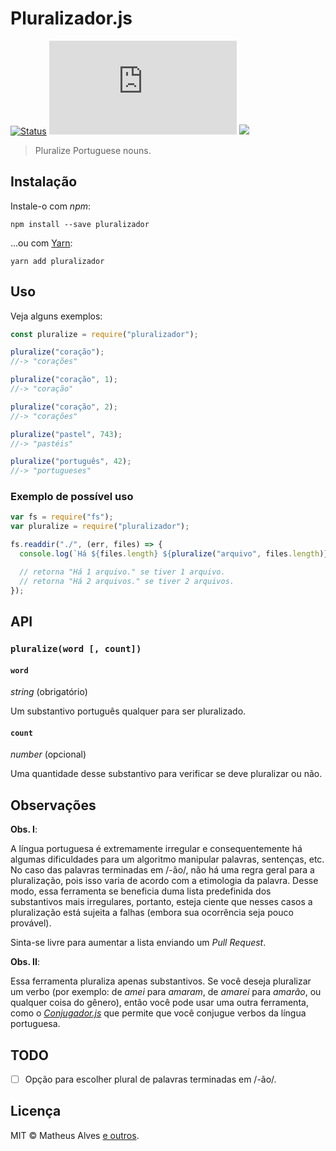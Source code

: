 # Pluralizador.js

[![Status](https://travis-ci.org/theuves/pluralizador.js.svg?branch=main)](https://travis-ci.org/theuves/pluralizador.js)
[![Licença MIT](https://img.shields.io/github/license/theuves/extenso.js)](https://github.com/theuves/pluralizador.js/blob/master/LICENSE)
[![](https://img.shields.io/badge/doe--me-picpay-green?style=flat)](https://app.picpay.com/user/theuves)

> Pluralize Portuguese nouns.

## Instalação

Instale-o com *npm*:

```
npm install --save pluralizador
```

...ou com [Yarn](https://yarnpkg.com/):

```
yarn add pluralizador
```

## Uso

Veja alguns exemplos:

```js
const pluralize = require("pluralizador");

pluralize("coração");
//-> "corações"

pluralize("coração", 1);
//-> "coração"

pluralize("coração", 2);
//-> "corações"

pluralize("pastel", 743);
//-> "pastéis"

pluralize("português", 42);
//-> "portugueses"
```

### Exemplo de possível uso

```js
var fs = require("fs");
var pluralize = require("pluralizador");

fs.readdir("./", (err, files) => {
  console.log(`Há ${files.length} ${pluralize("arquivo", files.length)}.`);

  // retorna "Há 1 arquivo." se tiver 1 arquivo.
  // retorna "Há 2 arquivos." se tiver 2 arquivos.
});
```

## API

### `pluralize(word [, count])`

#### `word`

*string* (obrigatório)

Um substantivo português qualquer para ser pluralizado.

#### `count`

*number* (opcional)

Uma quantidade desse substantivo para verificar se deve pluralizar ou não.

## Observações

**Obs. I**:

A língua portuguesa é extremamente irregular e consequentemente há algumas
dificuldades para um algoritmo manipular palavras, sentenças, etc. No caso das
palavras terminadas em /-ão/, não há uma regra geral para a pluralização, pois
isso varia de acordo com a etimologia da palavra. Desse modo, essa ferramenta
se beneficia duma lista predefinida dos substantivos mais irregulares,
portanto, esteja ciente que nesses casos a pluralização está sujeita a falhas
(embora sua ocorrência seja pouco provável).

Sinta-se livre para aumentar a lista enviando um *Pull Request*.

**Obs. II**:

Essa ferramenta pluraliza apenas substantivos. Se você deseja pluralizar um verbo
(por exemplo: de *amei* para *amaram*, de *amarei* para *amarão*, ou qualquer
coisa do gênero), então você pode usar uma outra ferramenta, como o
[*Conjugador.js*](https://github.com/theuves/conjugador) que permite que
você conjugue verbos da língua portuguesa.

## TODO

- [ ] Opção para escolher plural de palavras terminadas em /-ão/.

## Licença

MIT &copy; Matheus Alves [e outros](https://github.com/theuves/pluralizador.js/graphs/contributors).
